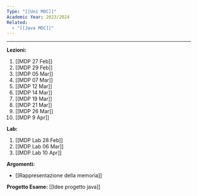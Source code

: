 ```yaml
---
Type: "[[Uni MOC]]"
Academic Year: 2023/2024
Related:
  - "[[Java MOC]]"
---
```

---
**Lezioni:**
1. [[MDP 27 Feb]]
2. [[MDP 29 Feb]]
3. [[MDP 05 Mar]]
4. [[MDP 07 Mar]]
5. [[MDP 12 Mar]]
6. [[MDP 14 Mar]]
7. [[MDP 19 Mar]]
8. [[MDP 21 Mar]]
9. [[MDP 26 Mar]]
10. [[MDP 9 Apr]]

**Lab:**
1. [[MDP Lab 28 Feb]]
2. [[MDP Lab 06 Mar]]
3. [[MDP Lab 10 Apr]]

**Argomenti:**
- [[Rappresentazione della memoria]]

**Progetto Esame:**
[[Idee progetto java]]

